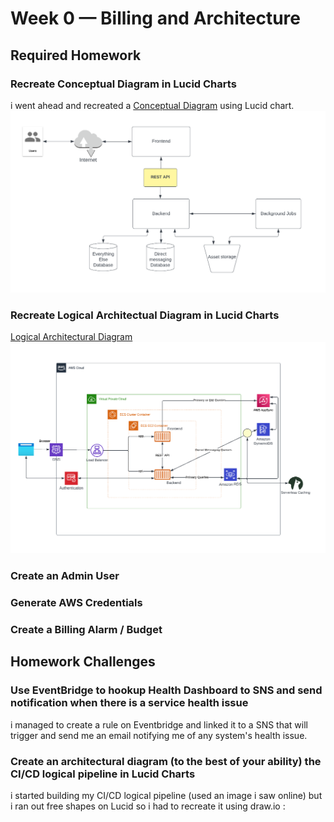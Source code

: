 # Week 0 — Billing and Architecture

## Required Homework


### Recreate Conceptual Diagram in Lucid Charts
i went ahead and recreated a [Conceptual Diagram](https://lucid.app/lucidchart/5f158124-6718-4caf-a6c9-3aadd143268a/edit?view_items=0ZLxLsx9j5Z0&invitationId=inv_90e5001b-4827-47cc-bff7-551188423713![image](https://user-images.githubusercontent.com/125029884/219743729-d40e769e-fe51-45f4-8914-990f706c2b21.png)
) using Lucid chart.
![Conceptual Diagram](Assets/Week%200-%20Conceptual%20Diagram.png)


### Recreate Logical Architectual Diagram in Lucid Charts

[Logical Architectural Diagram](https://lucid.app/lucidchart/5f158124-6718-4caf-a6c9-3aadd143268a/edit?viewport_loc=-479%2C-203%2C2909%2C1423%2C0_0&invitationId=inv_90e5001b-4827-47cc-bff7-551188423713![image](https://user-images.githubusercontent.com/125029884/219745522-0e57b41c-e333-41b4-a007-a5fccbbd27f6.png)
)
![Logical Architectural Diagram](Assets/Week%200-%20Logical%20Architectural%20diagram.png)
### Create an Admin User

### Generate AWS Credentials

### Create a Billing Alarm / Budget



## Homework Challenges

### Use EventBridge to hookup Health Dashboard to SNS and send notification when there is a service health issue

i managed to create a rule on Eventbridge and linked it to a SNS that will trigger and send me an email notifying me of any system's health issue.

### Create an architectural diagram (to the best of your ability) the CI/CD logical pipeline in Lucid Charts

i started building my CI/CD logical pipeline (used an image i saw online) but i ran out free shapes on Lucid so i had to recreate it using draw.io :
